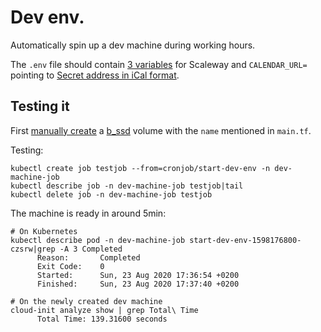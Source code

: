 # Dev env.

Automatically spin up a dev machine during working hours.

The `.env` file should contain
[3 variables](https://registry.terraform.io/providers/scaleway/scaleway/latest/docs#arguments-reference)
for Scaleway
and `CALENDAR_URL=` pointing to
[Secret address in iCal format](https://calendar.google.com/calendar/u/0/r/settings/calendar).

## Testing it

First
[manually create](https://console.scaleway.com/instance/volumes/create)
a
[b\_ssd](https://developers.scaleway.com/en/products/instance/api/#volumes-7e8a39)
volume with the `name` mentioned in `main.tf`.

Testing:
```
kubectl create job testjob --from=cronjob/start-dev-env -n dev-machine-job
kubectl describe job -n dev-machine-job testjob|tail
kubectl delete job -n dev-machine-job testjob
```

The machine is ready in around 5min:
```
# On Kubernetes
kubectl describe pod -n dev-machine-job start-dev-env-1598176800-czsrw|grep -A 3 Completed
      Reason:       Completed
      Exit Code:    0
      Started:      Sun, 23 Aug 2020 17:36:54 +0200
      Finished:     Sun, 23 Aug 2020 17:37:40 +0200

# On the newly created dev machine
cloud-init analyze show | grep Total\ Time
      Total Time: 139.31600 seconds
```
